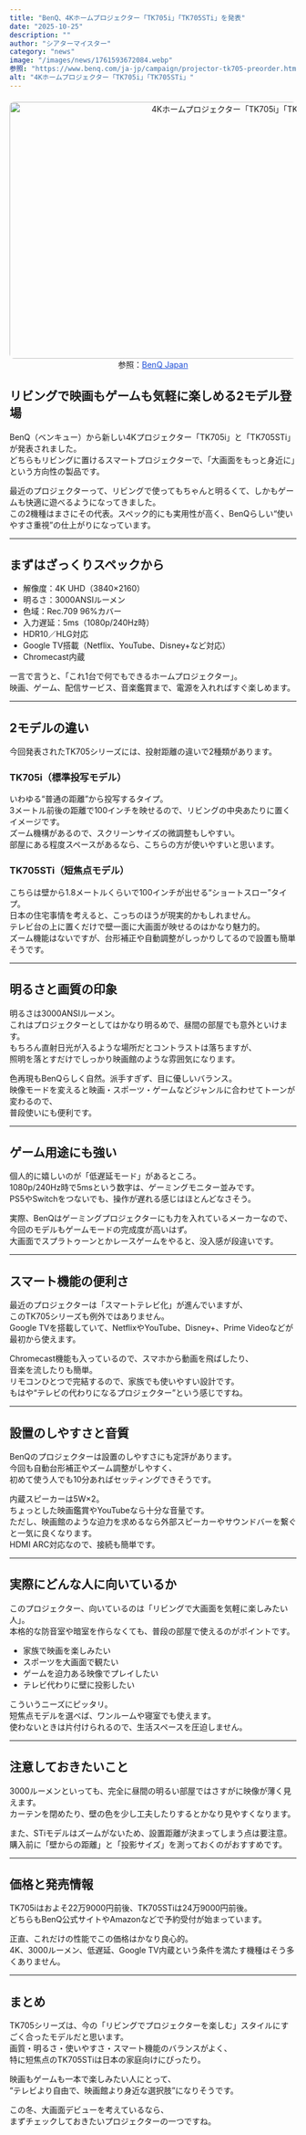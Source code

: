 ```yaml
---
title: "BenQ、4Kホームプロジェクター「TK705i」「TK705STi」を発表"
date: "2025-10-25"
description: ""
author: "シアターマイスター"
category: "news"
image: "/images/news/1761593672084.webp"
参照: "https://www.benq.com/ja-jp/campaign/projector-tk705-preorder.html|BenQ Japan"
alt: "4Kホームプロジェクター「TK705i」「TK705STi」"
---
```

<figure style="text-align: center; margin: 20px auto;">
  <img src="/images/news/1761593672084.webp" alt="4Kホームプロジェクター「TK705i」「TK705STi」" width="800" height="450" style="display: block; margin: 0 auto; border-radius: 8px;" />
  <figcaption class="mb-16">
    参照：<a href="https://www.benq.com/ja-jp/campaign/projector-tk705-preorder.html" target="_blank" style="color: #1d4ed8; text-decoration: underline;">BenQ Japan</a>
  </figcaption>
</figure>


## リビングで映画もゲームも気軽に楽しめる2モデル登場

BenQ（ベンキュー）から新しい4Kプロジェクター「TK705i」と「TK705STi」が発表されました。  
どちらもリビングに置けるスマートプロジェクターで、「大画面をもっと身近に」という方向性の製品です。

最近のプロジェクターって、リビングで使ってもちゃんと明るくて、しかもゲームも快適に遊べるようになってきました。  
この2機種はまさにその代表。スペック的にも実用性が高く、BenQらしい“使いやすさ重視”の仕上がりになっています。

---

## まずはざっくりスペックから

- 解像度：4K UHD（3840×2160）  
- 明るさ：3000ANSIルーメン  
- 色域：Rec.709 96%カバー  
- 入力遅延：5ms（1080p/240Hz時）  
- HDR10／HLG対応  
- Google TV搭載（Netflix、YouTube、Disney+など対応）  
- Chromecast内蔵  

一言で言うと、「これ1台で何でもできるホームプロジェクター」。  
映画、ゲーム、配信サービス、音楽鑑賞まで、電源を入れればすぐ楽しめます。

---

## 2モデルの違い

今回発表されたTK705シリーズには、投射距離の違いで2種類があります。

### TK705i（標準投写モデル）
いわゆる“普通の距離”から投写するタイプ。  
3メートル前後の距離で100インチを映せるので、リビングの中央あたりに置くイメージです。  
ズーム機構があるので、スクリーンサイズの微調整もしやすい。  
部屋にある程度スペースがあるなら、こちらの方が使いやすいと思います。

### TK705STi（短焦点モデル）
こちらは壁から1.8メートルくらいで100インチが出せる“ショートスロー”タイプ。  
日本の住宅事情を考えると、こっちのほうが現実的かもしれません。  
テレビ台の上に置くだけで壁一面に大画面が映せるのはかなり魅力的。  
ズーム機能はないですが、台形補正や自動調整がしっかりしてるので設置も簡単そうです。

---

## 明るさと画質の印象

明るさは3000ANSIルーメン。  
これはプロジェクターとしてはかなり明るめで、昼間の部屋でも意外といけます。  
もちろん直射日光が入るような場所だとコントラストは落ちますが、  
照明を落とすだけでしっかり映画館のような雰囲気になります。

色再現もBenQらしく自然。派手すぎず、目に優しいバランス。  
映像モードを変えると映画・スポーツ・ゲームなどジャンルに合わせてトーンが変わるので、  
普段使いにも便利です。

---

## ゲーム用途にも強い

個人的に嬉しいのが「低遅延モード」があるところ。  
1080p/240Hz時で5msという数字は、ゲーミングモニター並みです。  
PS5やSwitchをつないでも、操作が遅れる感じはほとんどなさそう。

実際、BenQはゲーミングプロジェクターにも力を入れているメーカーなので、  
今回のモデルもゲームモードの完成度が高いはず。  
大画面でスプラトゥーンとかレースゲームをやると、没入感が段違いです。

---

## スマート機能の便利さ

最近のプロジェクターは「スマートテレビ化」が進んでいますが、  
このTK705シリーズも例外ではありません。  
Google TVを搭載していて、NetflixやYouTube、Disney+、Prime Videoなどが最初から使えます。  

Chromecast機能も入っているので、スマホから動画を飛ばしたり、  
音楽を流したりも簡単。  
リモコンひとつで完結するので、家族でも使いやすい設計です。  
もはや“テレビの代わりになるプロジェクター”という感じですね。

---

## 設置のしやすさと音質

BenQのプロジェクターは設置のしやすさにも定評があります。  
今回も自動台形補正やズーム調整がしやすく、  
初めて使う人でも10分あればセッティングできそうです。  

内蔵スピーカーは5W×2。  
ちょっとした映画鑑賞やYouTubeなら十分な音量です。  
ただし、映画館のような迫力を求めるなら外部スピーカーやサウンドバーを繋ぐと一気に良くなります。  
HDMI ARC対応なので、接続も簡単です。

---

## 実際にどんな人に向いているか

このプロジェクター、向いているのは「リビングで大画面を気軽に楽しみたい人」。  
本格的な防音室や暗室を作らなくても、普段の部屋で使えるのがポイントです。

- 家族で映画を楽しみたい  
- スポーツを大画面で観たい  
- ゲームを迫力ある映像でプレイしたい  
- テレビ代わりに壁に投影したい  

こういうニーズにピッタリ。  
短焦点モデルを選べば、ワンルームや寝室でも使えます。  
使わないときは片付けられるので、生活スペースを圧迫しません。

---

## 注意しておきたいこと

3000ルーメンといっても、完全に昼間の明るい部屋ではさすがに映像が薄く見えます。  
カーテンを閉めたり、壁の色を少し工夫したりするとかなり見やすくなります。  

また、STiモデルはズームがないため、設置距離が決まってしまう点は要注意。  
購入前に「壁からの距離」と「投影サイズ」を測っておくのがおすすめです。

---

## 価格と発売情報

TK705iはおよそ22万9000円前後、TK705STiは24万9000円前後。  
どちらもBenQ公式サイトやAmazonなどで予約受付が始まっています。  

正直、これだけの性能でこの価格はかなり良心的。  
4K、3000ルーメン、低遅延、Google TV内蔵という条件を満たす機種はそう多くありません。

---

## まとめ

TK705シリーズは、今の「リビングでプロジェクターを楽しむ」スタイルにすごく合ったモデルだと思います。  
画質・明るさ・使いやすさ・スマート機能のバランスがよく、  
特に短焦点のTK705STiは日本の家庭向けにぴったり。  

映画もゲームも一本で楽しみたい人にとって、  
“テレビより自由で、映画館より身近な選択肢”になりそうです。  

この冬、大画面デビューを考えているなら、  
まずチェックしておきたいプロジェクターの一つですね。